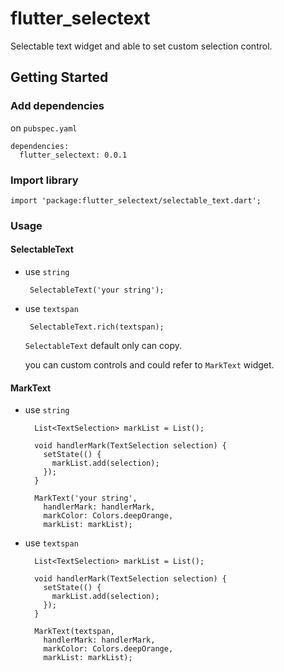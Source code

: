 # flutter_selectext

Selectable text widget and able to set custom selection control.

## Getting Started

### Add dependencies

on `pubspec.yaml`

```
dependencies:
  flutter_selectext: 0.0.1
```

### Import library

```
import 'package:flutter_selectext/selectable_text.dart';
```

### Usage

#### SelectableText

- use `string`

  ```
   SelectableText('your string');
  ```

- use `textspan`

  ```
   SelectableText.rich(textspan);
  ```

  `SelectableText` default only can copy.

  you can custom controls and could refer to `MarkText` widget.

#### MarkText

- use `string`

  ```
    List<TextSelection> markList = List();

    void handlerMark(TextSelection selection) {
      setState(() {
        markList.add(selection);
      });
    }

    MarkText('your string',
      handlerMark: handlerMark,
      markColor: Colors.deepOrange,
      markList: markList);
  ```

- use `textspan`

  ```
    List<TextSelection> markList = List();

    void handlerMark(TextSelection selection) {
      setState(() {
        markList.add(selection);
      });
    }

    MarkText(textspan,
      handlerMark: handlerMark,
      markColor: Colors.deepOrange,
      markList: markList);
  ```
